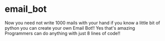 # email_bot
Now you need not write 1000 mails with your hand if you know a little bit of python you can create your own Email Bot!! Yes that's amazing Programmers can do anything with just 8 lines of code!!
